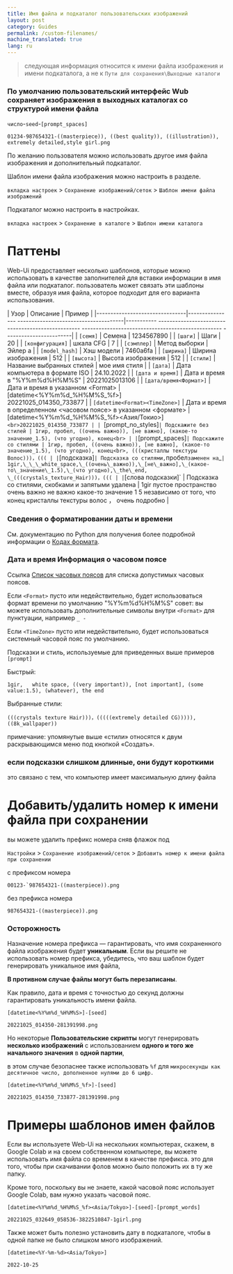 ```yaml
---
title: Имя файла и подкаталог пользовательских изображений
layout: post
category: Guides
permalink: /custom-filenames/
machine_translated: true
lang: ru
---
```

> следующая информация относится к имени файла изображения и имени подкаталога, а не к `Пути для сохранения\Выходные каталоги`
### По умолчанию пользовательский интерфейс Wub сохраняет изображения в выходных каталогах со структурой имени файла

`число`-`seed`-`[prompt_spaces]`

```
01234-987654321-((masterpiece)), ((best quality)), ((illustration)), extremely detailed,style girl.png
```

По желанию пользователя можно использовать другое имя файла изображения и дополнительный подкаталог.

Шаблон имени файла изображения можно настроить в разделе.

`вкладка настроек` > `Сохранение изображений/сеток` > `Шаблон имени файла изображений`

Подкаталог можно настроить в настройках.

`вкладка настроек` > `Сохранение в каталоге` > `Шаблон имени каталога`

# Паттены
Web-Ui предоставляет несколько шаблонов, которые можно использовать в качестве заполнителей для вставки информации в имя файла или подкаталог.
пользователь может связать эти шаблоны вместе, образуя имя файла, которое подходит для его варианта использования.

| Узор | Описание | Пример |
|--------------------------------|---------------- --------------------------------------|----------- -------------------------------------------------- -------------------------------------------------- ------------------------|
| `[семя]` | Семена | 1234567890 |
| `[шаги]` | Шаги | 20 |
| `[конфигурация]` | шкала CFG | 7 |
| `[сэмплер]` | Метод выборки | Эйлер а |
| `[model_hash]` | Хэш модели | 7460a6fa |
| `[ширина]` | Ширина изображения | 512 |
| `[высота]` | Высота изображения | 512 |
| `[стили]` | Название выбранных стилей | мое имя стиля |
| `[дата]` | Дата компьютера в формате ISO | 24.10.2022 |
| `[дата и время]` | Дата и время в "%Y%m%d%H%M%S" | 20221025013106 |
| `[дата/время<Формат>]` | Дата и время в указанном \<Format\> | \[datetime<%Y%m%d_%H%M%S_%f>]<br>20221025_014350_733877 |
| `[datetime<Format><TimeZone>]` | Дата и время в определенном \<часовом поясе\> в указанном \<формате\> | \[datetime<%Y%m%d_%H%M%S_%f><Азия/Токио>]`<br>20221025_014350_733877 |
| `[prompt_no_styles]` | Подскажите без стилей | 1гир, пробел, ((очень важно)), [не важно], (какое-то значение_1.5), (что угодно), конец<br> |
| `[prompt_spaces]` | Подскажите со стилями | 1гир, пробел, ((очень важно)), [не важно], (какое-то значение_1.5), (что угодно), конец<br>, (((кристаллы текстуры Волос)))，((( |
| `[подсказка]` | Подсказка со стилями, `пробел` заменен на `_` | 1gir,\_\_\_white_space,\_((очень\_важно)),\_[не\_важно],\_(какое-то\_значение\_1.5),\_(что угодно),\_the\_end, \_(((crystals_texture_Hair)))，((( |
| `[слова подсказки]` | Подсказка со стилями, скобками и запятыми удалена | 1gir пустое пространство очень важно не важно какое-то значение 1 5 независимо от того, что конец кристаллы текстуры волос ， очень подробно |

### Сведения о форматировании даты и времени
См. документацию по Python для получения более подробной информации о [Кодах формата](https://docs.python.org/3/library/datetime.html#strftime-and-strptime-format-codes).

### Дата и время Информация о часовом поясе
Ссылка [Список часовых поясов](https://github.com/AUTOMATIC1111/stable-diffusion-webui/wiki/List-of-Time-Zones) для списка допустимых часовых поясов.

Если `<Format>` пусто или недействительно, будет использоваться формат времени по умолчанию "%Y%m%d%H%M%S"
совет: вы можете использовать дополнительные символы внутри `<Format>` для пунктуации, например `_ -`

Если `<TimeZone>` пусто или недействительно, будет использоваться системный часовой пояс по умолчанию.

Подсказки и стиль, используемые для приведенных выше примеров `[prompt]`

Быстрый:
```
1gir,   white space, ((very important)), [not important], (some value:1.5), (whatever), the end
```
Выбранные стили:
```
(((crystals texture Hair)))，(((((extremely detailed CG))))),((8k_wallpaper))
```

примечание: упомянутые выше «стили» относятся к двум раскрывающимся меню под кнопкой «Создать».

### если подсказки слишком длинные, они будут короткими
это связано с тем, что компьютер имеет максимальную длину файла

# Добавить/удалить номер к имени файла при сохранении
вы можете удалить префикс номера
сняв флажок под

`Настройки` > `Сохранение изображений/сеток` > `Добавить номер к имени файла при сохранении`

с префиксом номера
```
00123-`987654321-((masterpiece)).png
```

без префикса номера
```
987654321-((masterpiece)).png
```

### Осторожность
Назначение номера префикса — гарантировать, что имя сохраненного файла изображения будет **уникальным**.
Если вы решите не использовать номер префикса, убедитесь, что ваш шаблон будет генерировать уникальное имя файла,

**В противном случае файлы могут быть перезаписаны**.

Как правило, дата и время с точностью до секунд должны гарантировать уникальность имени файла.

```
[datetime<%Y%m%d_%H%M%S>]-[seed]
```
```
20221025_014350-281391998.png
```

Но некоторые **Пользовательские скрипты** могут генерировать **несколько изображений** с использованием **одного и того же начального значения** в **одной партии**,

в этом случае безопаснее также использовать `%f` для `микросекунды как десятичное число, дополненное нулями до 6 цифр.`

```
[datetime<%Y%m%d_%H%M%S_%f>]-[seed]
```
```
20221025_014350_733877-281391998.png
```

# Примеры шаблонов имен файлов

Если вы используете Web-Ui на нескольких компьютерах, скажем, в Google Colab и на своем собственном компьютере, вы можете использовать имя файла со временем в качестве префикса.
это для того, чтобы при скачивании фолов можно было положить их в ту же папку.

Кроме того, поскольку вы не знаете, какой часовой пояс использует Google Colab, вам нужно указать часовой пояс.
```
[datetime<%Y%m%d_%H%M%S_%f><Asia/Tokyo>]-[seed]-[prompt_words]
```
```
20221025_032649_058536-3822510847-1girl.png
```

Также может быть полезно установить дату в подкаталоге, чтобы в одной папке не было слишком много изображений.
```
[datetime<%Y-%m-%d><Asia/Tokyo>]
```
```
2022-10-25
```
